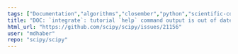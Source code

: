 ```yaml
---
tags: ["Documentation","algorithms","closember","python","scientific-computing","scipy","scipy.integrate"]
title: "DOC: `integrate`: tutorial `help` command output is out of date"
html_url: "https://github.com/scipy/scipy/issues/21156"
user: "mdhaber"
repo: "scipy/scipy"
---
```


